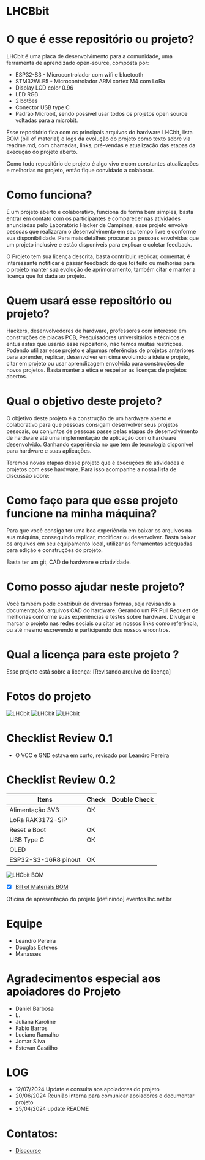 # LHCBbit

# O que é esse repositório ou projeto?
LHCbit  é uma placa de desenvolvimento para a comunidade, uma ferramenta de aprendizado open-source, composta por:
- ESP32-S3 - Microcontrolador com wifi e bluetooth
- STM32WLE5 - Microcontrolador ARM cortex M4 com LoRa
- Display LCD color 0.96
- LED RGB
- 2 botões 
- Conector USB type C
- Padrão Microbit, sendo possível usar todos os projetos open source voltadas para a microbit.

Esse repositório fica com os principais arquivos do hardware LHCbit, lista BOM (bill of material)  e logs da evolução do projeto como texto sobre via readme.md, com chamadas, links, pré-vendas e atualização das etapas da execução do projeto aberto.

Como todo repositório de projeto é algo vivo e com constantes atualizações e melhorias no projeto, então fique convidado a colaborar.

# Como funciona? 
É um projeto aberto e colaborativo, funciona de forma bem simples, basta entrar em contato com os participantes e comparecer nas atividades anunciadas pelo Laboratório Hacker de Campinas, esse projeto envolve pessoas que realizaram o desenvolvimento em seu tempo livre e conforme sua disponibilidade. Para mais detalhes procurar as pessoas envolvidas que um projeto inclusive e estão disponíveis para explicar e coletar feedback.

O Projeto tem sua licença descrita, basta contribuir, replicar, comentar, é interessante notificar e passar feedback do que foi feito ou melhorias para o projeto manter sua evolução de aprimoramento, também citar e manter a licença que foi dada ao projeto.

# Quem usará esse repositório ou projeto? 
Hackers, desenvolvedores de hardware, professores com interesse em construções de placas PCB, Pesquisadores universitários e técnicos e entusiastas que usarão esse repositório, não temos muitas restrições. Podendo utilizar esse projeto e algumas referências de projetos anteriores para aprender, replicar, desenvolver em cima evoluindo a ideia e projeto, citar em projeto ou usar aprendizagem envolvida para construções de novos projetos. Basta manter a ética e respeitar as licenças de projetos abertos.

# Qual o objetivo deste projeto? 
O objetivo deste projeto é a construção de um hardware aberto e colaborativo para que pessoas consigam desenvolver seus projetos pessoais, ou conjuntos de pessoas passe pelas etapas de desenvolvimento de hardware até uma implementação de aplicação com o hardware desenvolvido. Ganhando experiência no que tem de tecnologia disponível para hardware e suas aplicações.

Teremos novas etapas desse projeto que é execuções de atividades e projetos com esse hardware. Para isso acompanhe a nossa lista de discussão sobre: 

# Como faço para que esse projeto funcione na minha máquina? 
Para que você consiga ter uma boa experiência em baixar os arquivos na sua máquina, conseguindo replicar, modificar ou desenvolver. Basta baixar os arquivos em seu equipamento local, utilizar as ferramentas adequadas para edição e construções do projeto.

Basta ter um git, CAD de hardware e criatividade.

# Como posso ajudar neste projeto?
Você também pode contribuir de diversas formas, seja revisando a documentação, arquivos CAD do hardware.
Gerando um PR Pull Request de melhorias conforme suas experiências e testes sobre hardware.
Divulgar e marcar o projeto nas redes sociais ou citar os nossos links como referência, ou até mesmo escrevendo e participando dos nossos encontros.

# Qual a licença para este projeto ? 
Esse projeto está sobre a licença:
[Revisando arquivo de licença]

# Fotos do projeto
![LHCbit](Imagens/pcb-LHCbit-00.jpeg)
![LHCbit](Imagens/pcb-LHCbit-01.jpeg)
![LHCbit](Imagens/pcb-LHCbit-02.jpeg)

# Checklist Review 0.1
- O VCC e GND estava em curto, revisado por Leandro Pereira

# Checklist Review 0.2

| Itens           | Check | Double Check  |
|---------------------|----------|----------|
| Alimentação 3V3| OK |  |
| LoRa RAK3172-SiP|  |  |
| Reset e Boot| OK |  |
| USB Type C | OK |  |
| OLED|  |  |
| ESP32-S3-16R8 pinout| OK |  |

![LHCbit BOM](Imagens/BOM-LHCbit.png)
- [x] [Bill of Materials BOM](Templates/BOM%20Default%20Template.xlsx)

Oficina de apresentação do projeto
[definindo] eventos.lhc.net.br

# Equipe
 - Leandro Pereira
 - Douglas Esteves
 - Manasses
   
# Agradecimentos especial aos apoiadores do Projeto
- Daniel Barbosa
- L.
- Juliana Karoline
- Fabio Barros
- Luciano Ramalho
- Jomar Silva
- Estevan Castilho

# LOG
- 12/07/2024 Update e consulta aos apoiadores do projeto
- 20/06/2024 Reunião interna para comunicar apoiadores e documentar projeto
- 25/04/2024 update README

# Contatos:
 - [Discourse](https://discourse.lhc.net.br/c/hardware/21)
